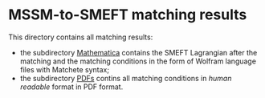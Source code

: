 # MSSM-to-SMEFT matching results
This directory contains all matching results:

- the subdirectory [Mathematica](Mathematica) contains the SMEFT Lagrangian after the matching and the matching conditions in the form of Wolfram language files with Matchete syntax;
- the subdirectory [PDFs](PDFs) contins all matching conditions in *human readable* format in PDF format.